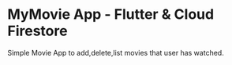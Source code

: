 # MyMovie App - Flutter & Cloud Firestore

Simple Movie App to add,delete,list movies that user has watched.
